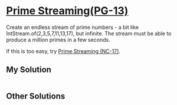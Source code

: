 # [Prime Streaming(PG-13)](https://www.codewars.com/kata/5519a584a73e70fa570005f5/train/javascript)

Create an endless stream of prime numbers - a bit like IntStream.of(2,3,5,7,11,13,17), but infinite. The stream must be able to produce a million primes in a few seconds.

If this is too easy, try [Prime Streaming (NC-17)](https://www.codewars.com/kata/prime-streaming-nc-17/).

## My Solution

```javascript

```


## Other Solutions

```javascript

```